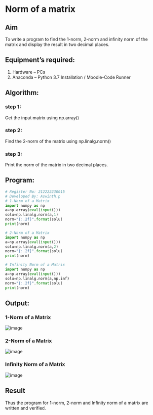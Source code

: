 # Norm of a matrix
## Aim
To write a program to find the 1-norm, 2-norm and infinity norm of the matrix and display the result in two decimal places.
## Equipment’s required:
1.	Hardware – PCs
2.	Anaconda – Python 3.7 Installation / Moodle-Code Runner
## Algorithm:
### step 1:
Get the input matrix using np.array() 
### step 2:	 
Find the 2-norm of the matrix using np.linalg.norm()
### step 3:	 
Print the norm of the matrix in two decimal places.
	 
## Program:
```Python
# Register No: 212222230015
# Developed By: Aswinth.p
# 1-Norm of a Matrix
import numpy as np
a=np.array(eval(input()))
solu=np.linalg.norm(a,1)
norm="{:.2f}".format(solu)
print(norm)

# 2-Norm of a Matrix
import numpy as np
a=np.array(eval(input()))
solu=np.linalg.norm(a,2)
norm="{:.2f}".format(solu)
print(norm)

# Infinity Norm of a Matrix
import numpy as np
a=np.array(eval(input()))
solu=np.linalg.norm(a,np.inf)
norm="{:.2f}".format(solu)
print(norm)

```
## Output:
### 1-Norm of a Matrix
![image](https://github.com/Aswinth21/Norm-of-a-matrix/assets/120236638/ef693ca6-4ae7-4b74-a3fb-fcd7ea40c64e)

### 2-Norm of a Matrix
![image](https://github.com/Aswinth21/Norm-of-a-matrix/assets/120236638/71d9e1a6-87ff-4c7d-aefe-626759d9ad38)

### Infinity Norm of a Matrix
![image](https://github.com/Aswinth21/Norm-of-a-matrix/assets/120236638/23e816ff-8e6e-43ff-8e5b-8d1f44f88b48)


## Result
Thus the program for 1-norm, 2-norm and Infinity norm of a matrix are written and verified.
